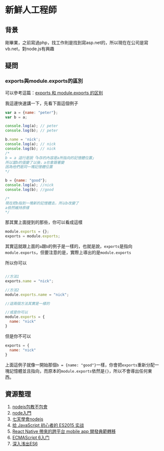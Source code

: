# 新鮮人工程師

## 背景
剛畢業，之前寫過php，找工作則是找到寫asp.net的，所以現在在公司是寫vb.net，對node.js有興趣

## 疑問

### exports與module.exports的區別
可以參考這篇：[exports 和 module.exports 的区别](https://cnodejs.org/topic/5231a630101e574521e45ef8)

我這邊快速講一下，先看下面這個例子
``` javascript
var a = {name: "peter"};
var b = a;

console.log(a); // peter
console.log(b); // peter

b.name = 'nick';
console.log(a); // nick
console.log(b); // nick
/*
b = a 這行是說「b存的內容是a所指向的記憶體位置」
所以當b的值變了以後，a也會跟著變
因為他們是同一塊記憶體位置
*/

b = {name: "good"};
console.log(a); //nick
console.log(b); //good

/*
現在把b指到一塊新的記憶體去，所以b改變了
a依然維持原樣
*/
```

那其實上面提到的那些，你可以看成這樣
``` javascript
module.exports = {};
exports = module.exports;
```

其實這就跟上面的`a`跟`b`的例子是一樣的，也就是說，`exports`是指向`module.exports`，但要注意的是，實際上導出的是`module.exports`

所以你可以
``` javascript

//方法1
exports.name = "nick";

//方法2
module.exports.name = "nick";

//這兩個方法其實是一樣的

//或是你可以
module.exports = {
  name: "nick"
}
```

但是你不可以
``` javascript
exports = {
  name: "nick"
}
```
上面這例子就像一開始那個`b = {name: "good"}`一樣，你會把`exports`重新分配一塊記憶體並且指向，而原本的`module.exports`依然是`{}`，所以不會導出任何東西。


## 資源整理
1. [nodejs包教不包會](https://github.com/alsotang/node-lessons)
2. [node入門](http://www.nodebeginner.org/index-zh-tw.html)
3. [七天學會nodejs](https://nqdeng.github.io/7-days-nodejs/)
4. [给 JavaScript 初心者的 ES2015 实战](http://gank.io/post/564151c1f1df1210001c9161)
5. [React Native 帶來的跨平台 mobile app 開發典範轉移](https://speakerdeck.com/coodoo/react-native-dai-lai-de-kua-ping-tai-mobile-app-kai-fa-dian-fan-zhuan-yi)
6. [ECMAScript 6入门](http://es6.ruanyifeng.com/)
7. [深入浅出ES6](http://www.infoq.com/cn/articles/es6-in-depth-an-introduction)